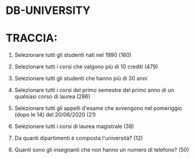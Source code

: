 DB-UNIVERSITY
===
# TRACCIA:

1.  Selezionare tutti gli studenti nati nel 1990 (160)

2.  Selezionare tutti i corsi che valgono più di 10 crediti (479)

3.  Selezionare tutti gli studenti che hanno più di 30 anni

4.  Selezionare tutti i corsi del primo semestre del primo anno di un qualsiasi corso di laurea (286)

5.  Selezionare tutti gli appelli d'esame che avvengono nel pomeriggio (dopo le 14) del 20/06/2020 (21)

6.  Selezionare tutti i corsi di laurea magistrale (38)

7. Da quanti dipartimenti è composta l'università? (12)

8. Quanti sono gli insegnanti che non hanno un numero di telefono? (50)